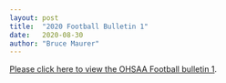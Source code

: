 ```yaml
---
layout: post
title:  "2020 Football Bulletin 1"
date:   2020-08-30
author: "Bruce Maurer"
---
```


[Please click here to view the OHSAA Football bulletin
1](https://storage.googleapis.com/ohsaa-websites/bulletins/2020/2020-bulletin-1.pdf).
